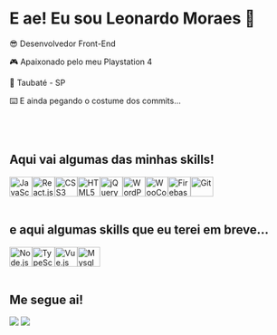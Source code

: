 <h1>E ae! Eu sou Leonardo Moraes 👋</h1>
<p>😎 Desenvolvedor Front-End</p>
<p>🎮 Apaixonado pelo meu Playstation 4</p>
<p>🌆 Taubaté - SP</p>
<p>⌨️ E ainda pegando o costume dos commits...</p>

<br>
<br>
<h2>Aqui vai algumas das minhas skills!</h2>
<div style="display: flex; flex-wrap: wrap;">
  <img src="https://cdn.jsdelivr.net/gh/devicons/devicon/icons/javascript/javascript-original.svg" width="40px" height="35px" align="center" title="JavaScript" />
  <img src="https://cdn.jsdelivr.net/gh/devicons/devicon/icons/react/react-original.svg" width="40px" height="35px" align="center" title="React.js" />
  <img src="https://cdn.jsdelivr.net/gh/devicons/devicon/icons/css3/css3-original.svg" width="40px" height="35px" align="center" title="CSS3" />
  <img src="https://cdn.jsdelivr.net/gh/devicons/devicon/icons/html5/html5-original.svg" width="40px" height="35px" align="center" title="HTML5" />
  <img src="https://cdn.jsdelivr.net/gh/devicons/devicon/icons/jquery/jquery-plain-wordmark.svg" width="40px" height="35px" align="center" title="jQuery" />
  <img src="https://cdn.jsdelivr.net/gh/devicons/devicon/icons/wordpress/wordpress-plain.svg" width="40px" height="35px" align="center" title="WordPress" />
  <img src="https://cdn.jsdelivr.net/gh/devicons/devicon/icons/woocommerce/woocommerce-original.svg" width="40px" height="35px" align="center" title="WooCommerce" />
  <img src="https://cdn.jsdelivr.net/gh/devicons/devicon/icons/firebase/firebase-plain.svg" width="40px" height="35px" align="center" title="Firebase" />
  <img src="https://cdn.jsdelivr.net/gh/devicons/devicon/icons/git/git-original.svg" width="40px" height="35px" align="center" title="Git" />
</div>
<br>

<h2>e aqui algumas skills que eu terei em breve...</h2>
<div style="display: flex; flex-wrap: wrap;">
  <img src="https://cdn.jsdelivr.net/gh/devicons/devicon/icons/nodejs/nodejs-plain.svg" width="40px" height="35px" align="center" title="Node.js" />
  <img src="https://cdn.jsdelivr.net/gh/devicons/devicon/icons/typescript/typescript-original.svg" width="40px" height="35px" align="center" title="TypeScript" />
  <img src="https://cdn.jsdelivr.net/gh/devicons/devicon/icons/vuejs/vuejs-original.svg" width="40px" height="35px" align="center" title="Vue.js" />
  <img src="https://cdn.jsdelivr.net/gh/devicons/devicon/icons/mysql/mysql-plain.svg" width="40px" height="35px" align="center" title="Mysql" />
</div>
<br>

<h2>Me segue ai!</h2>
<div>
  <a href="https://www.linkedin.com/in/leonoliveira" target="_blank"><img src="https://img.shields.io/badge/-LinkedIn-%230077B5?style=for-the-badge&logo=linkedin&logoColor=white"></a>
  <a href="https://www.instagram.com/leonardormoraes53/" target="_blank"><img src="https://img.shields.io/badge/-Instagram-%23E4405F?style=for-the-badge&logo=instagram&logoColor=white"></a>
</div>
